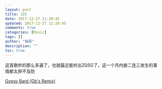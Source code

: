 ```yaml
---
layout: post
title: 325
date: 2017-12-27 11:20:45
updated: 2017-12-27 11:20:45
comments: true
categories: [Music]
tags: []
author: "猫厨"
description: ""
toc: true
---
```


<p>这首歌听的那么多遍了，也就最近能听出ZQSG了，这一个月内接二连三发生的事情都太猝不及防</p>

[Gypsy Bard (Gb's Remix)](http://music.163.com/song/media/outer/url?id=28040850)